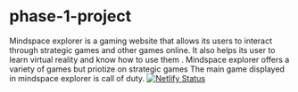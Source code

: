 # phase-1-project
Mindspace explorer is a gaming website that allows its users to interact through strategic games and other games online.
It also helps its user to learn virtual reality and know how to use them .
Mindspace explorer offers a variety of games but priotize on strategic games 
The main game displayed in mindspace explorer is call of duty.
[![Netlify Status](https://api.netlify.com/api/v1/badges/62e08f22-4c5b-4c67-b4e2-e46042c0e22a/deploy-status)](https://app.netlify.com/sites/degrace/deploys)
